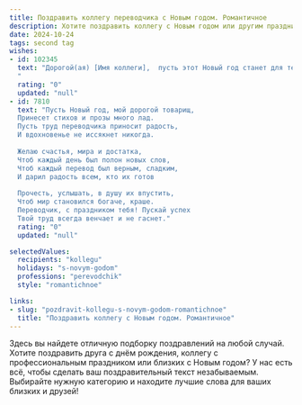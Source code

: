```yaml
---
title: Поздравить коллегу переводчика с Новым годом. Романтичное
description: Хотите поздравить коллегу с Новым годом или другим праздником? Наш ИИ создаст незабываемое поздравление, а вы обязательно выделитесь среди других.  
date: 2024-10-24
tags: second tag
wishes:
- id: 102345
  text: "Дорогой(ая) [Имя коллеги],  пусть этот Новый год станет для тебя началом прекрасной, словно переведённый на язык сердца, истории, полной любви, счастья и вдохновения! Пусть каждый новый день будет наполнен яркими красками, а твои таланты переводчика —  способностью раскрывать красоту мира и дарить людям радость понимания. С Новым годом!
  "
  rating: "0"
  updated: "null"
- id: 7810
  text: "Пусть Новый год, мой дорогой товарищ,
  Принесет стихов и прозы много лад.
  Пусть труд переводчика приносит радость,
  И вдохновенье не иссякнет никогда.
  
  Желаю счастья, мира и достатка,
  Чтоб каждый день был полон новых слов,
  Чтоб каждый перевод был верным, сладким,
  И дарил радость всем, кто их готов
  
  Прочесть, услышать, в душу их впустить,
  Чтоб мир становился богаче, краше.
  Переводчик, с праздником тебя! Пускай успех
  Твой труд всегда венчает и не гаснет."
  rating: "0"
  updated: "null"

selectedValues:
  recipients: "kollegu"
  holidays: "s-novym-godom"
  professions: "perevodchik"
  style: "romantichnoe"

links:
- slug: "pozdravit-kollegu-s-novym-godom-romantichnoe"
  title: "Поздравить коллегу с Новым годом. Романтичное"
---
```


Здесь вы найдете отличную подборку поздравлений на любой случай.
Хотите поздравить друга с днём рождения, коллегу с профессиональным праздником или близких с Новым годом? У нас есть всё, чтобы сделать ваш поздравительный текст незабываемым. Выбирайте нужную категорию и находите лучшие слова для ваших близких и друзей!
